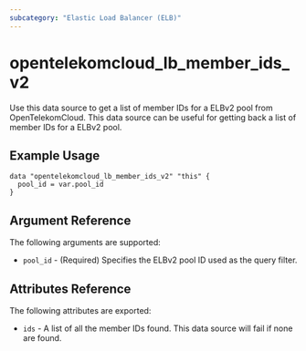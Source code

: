 ```yaml
---
subcategory: "Elastic Load Balancer (ELB)"
---
```


# opentelekomcloud_lb_member_ids_v2

Use this data source to get a list of member IDs for a ELBv2 pool from OpenTelekomCloud.
This data source can be useful for getting back a list of member IDs for a ELBv2 pool.

## Example Usage

```hcl
data "opentelekomcloud_lb_member_ids_v2" "this" {
  pool_id = var.pool_id
}
```

## Argument Reference

The following arguments are supported:

* `pool_id` - (Required) Specifies the ELBv2 pool ID used as the query filter.

## Attributes Reference

The following attributes are exported:

* `ids` - A list of all the member IDs found. This data source will fail if none are found.

